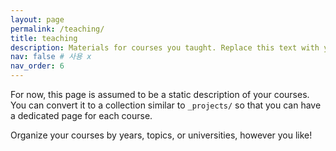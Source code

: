 ```yaml
---
layout: page
permalink: /teaching/
title: teaching
description: Materials for courses you taught. Replace this text with your description.
nav: false # 사용 x
nav_order: 6
---
```


For now, this page is assumed to be a static description of your courses. You can convert it to a collection similar to `_projects/` so that you can have a dedicated page for each course.

Organize your courses by years, topics, or universities, however you like!

